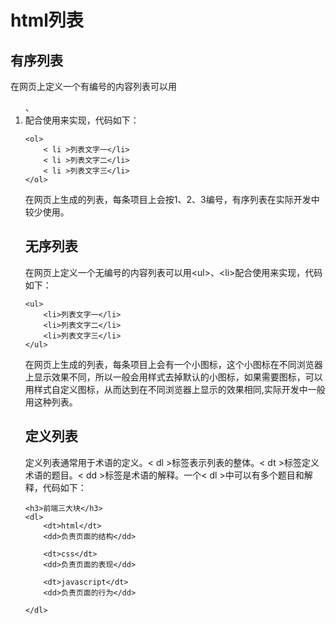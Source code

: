 # html列表


## 有序列表
在网页上定义一个有编号的内容列表可以用<ol>、<li>配合使用来实现，代码如下：

```
<ol>
    < li >列表文字一</li>
    < li >列表文字二</li>
    < li >列表文字三</li>
</ol>
```


在网页上生成的列表，每条项目上会按1、2、3编号，有序列表在实际开发中较少使用。

## 无序列表
在网页上定义一个无编号的内容列表可以用&lt;ul&gt;、&lt;li&gt;配合使用来实现，代码如下：

```
<ul>
    <li>列表文字一</li>
    <li>列表文字二</li>
    <li>列表文字三</li>
</ul>
```


在网页上生成的列表，每条项目上会有一个小图标，这个小图标在不同浏览器上显示效果不同，所以一般会用样式去掉默认的小图标，如果需要图标，可以用样式自定义图标，从而达到在不同浏览器上显示的效果相同,实际开发中一般用这种列表。

## 定义列表
定义列表通常用于术语的定义。< dl >标签表示列表的整体。< dt >标签定义术语的题目。< dd >标签是术语的解释。一个< dl >中可以有多个题目和解释，代码如下：

```
<h3>前端三大块</h3>
<dl>
    <dt>html</dt>
    <dd>负责页面的结构</dd>

    <dt>css</dt>
    <dd>负责页面的表现</dd>

    <dt>javascript</dt>
    <dd>负责页面的行为</dd>

</dl>
```


